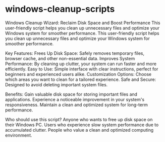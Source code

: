 # windows-cleanup-scripts
Windows Cleanup Wizard: Reclaim Disk Space and Boost Performance This user-friendly script helps you clean up unnecessary files and optimize your Windows system for smoother performance.
This user-friendly script helps you clean up unnecessary files and optimize your Windows system for smoother performance.

Key Features:
Frees Up Disk Space: Safely removes temporary files, browser cache, and other non-essential data.
Improves System Performance: By cleaning up clutter, your system can run faster and more efficiently.
Easy to Use: Simple interface with clear instructions, perfect for beginners and experienced users alike.
Customization Options: Choose which areas you want to clean for a tailored experience.
Safe and Secure: Designed to avoid deleting important system files.

Benefits:
Gain valuable disk space for storing important files and applications.
Experience a noticeable improvement in your system's responsiveness.
Maintain a clean and optimized system for long-term performance.

Who should use this script?
Anyone who wants to free up disk space on their Windows PC.
Users who experience slow system performance due to accumulated clutter.
People who value a clean and optimized computing environment.

